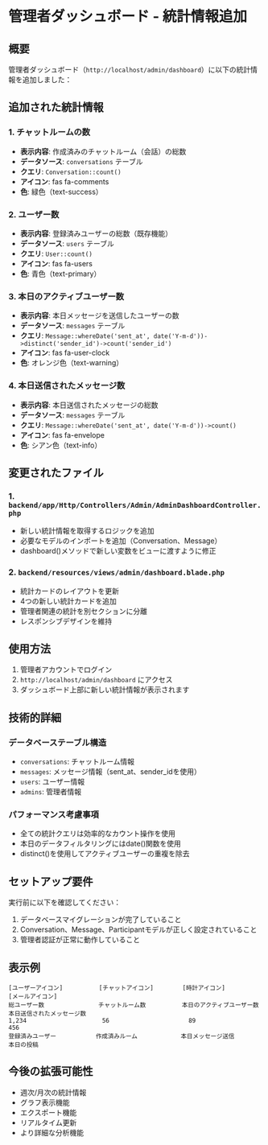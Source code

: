 # 管理者ダッシュボード - 統計情報追加

## 概要

管理者ダッシュボード（`http://localhost/admin/dashboard`）に以下の統計情報を追加しました：

## 追加された統計情報

### 1. チャットルームの数
- **表示内容**: 作成済みのチャットルーム（会話）の総数
- **データソース**: `conversations` テーブル
- **クエリ**: `Conversation::count()`
- **アイコン**: fas fa-comments
- **色**: 緑色（text-success）

### 2. ユーザー数
- **表示内容**: 登録済みユーザーの総数（既存機能）
- **データソース**: `users` テーブル
- **クエリ**: `User::count()`
- **アイコン**: fas fa-users
- **色**: 青色（text-primary）

### 3. 本日のアクティブユーザー数
- **表示内容**: 本日メッセージを送信したユーザーの数
- **データソース**: `messages` テーブル
- **クエリ**: `Message::whereDate('sent_at', date('Y-m-d'))->distinct('sender_id')->count('sender_id')`
- **アイコン**: fas fa-user-clock
- **色**: オレンジ色（text-warning）

### 4. 本日送信されたメッセージ数
- **表示内容**: 本日送信されたメッセージの総数
- **データソース**: `messages` テーブル
- **クエリ**: `Message::whereDate('sent_at', date('Y-m-d'))->count()`
- **アイコン**: fas fa-envelope
- **色**: シアン色（text-info）

## 変更されたファイル

### 1. `backend/app/Http/Controllers/Admin/AdminDashboardController.php`
- 新しい統計情報を取得するロジックを追加
- 必要なモデルのインポートを追加（Conversation、Message）
- dashboard()メソッドで新しい変数をビューに渡すように修正

### 2. `backend/resources/views/admin/dashboard.blade.php`
- 統計カードのレイアウトを更新
- 4つの新しい統計カードを追加
- 管理者関連の統計を別セクションに分離
- レスポンシブデザインを維持

## 使用方法

1. 管理者アカウントでログイン
2. `http://localhost/admin/dashboard` にアクセス
3. ダッシュボード上部に新しい統計情報が表示されます

## 技術的詳細

### データベーステーブル構造
- `conversations`: チャットルーム情報
- `messages`: メッセージ情報（sent_at、sender_idを使用）
- `users`: ユーザー情報
- `admins`: 管理者情報

### パフォーマンス考慮事項
- 全ての統計クエリは効率的なカウント操作を使用
- 本日のデータフィルタリングにはdate()関数を使用
- distinct()を使用してアクティブユーザーの重複を除去

## セットアップ要件

実行前に以下を確認してください：
1. データベースマイグレーションが完了していること
2. Conversation、Message、Participantモデルが正しく設定されていること
3. 管理者認証が正常に動作していること

## 表示例

```
[ユーザーアイコン]          [チャットアイコン]        [時計アイコン]           [メールアイコン]
総ユーザー数               チャットルーム数          本日のアクティブユーザー数   本日送信されたメッセージ数
1,234                     56                      89                      456
登録済みユーザー           作成済みルーム            本日メッセージ送信         本日の投稿
```

## 今後の拡張可能性

- 週次/月次の統計情報
- グラフ表示機能
- エクスポート機能
- リアルタイム更新
- より詳細な分析機能